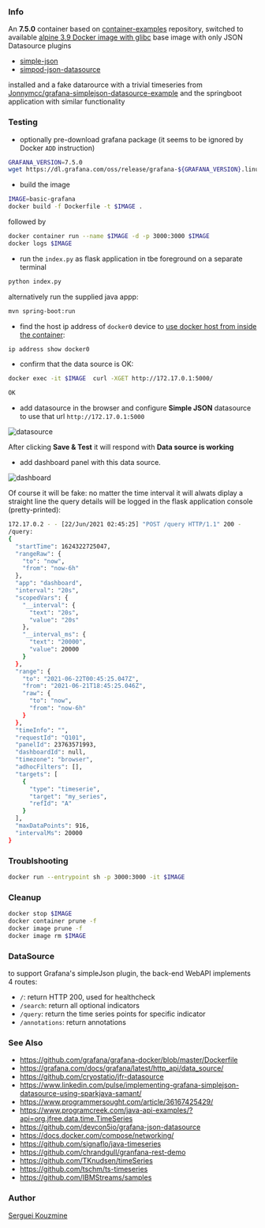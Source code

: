 ### Info

An __7.5.0__ container based on [container-examples](https://github.com/container-examples/alpine-grafana) repository,
switched to available [alpine 3.9 Docker image with glibc](https://hub.docker.com/r/frolvlad/alpine-glibc/)
base image with only JSON Datasource plugins 

 * [simple-json](https://grafana.com/grafana/plugins/grafana-simple-json-datasource/) 
 * [simpod-json-datasource](https://grafana.com/grafana/plugins/simpod-json-datasource/)
 
installed and a fake datarource with a trivial timeseries from [Jonnymcc/grafana-simplejson-datasource-example](https://github.com/Jonnymcc/grafana-simplejson-datasource-example/) and the springboot
application with similar functionality

### Testing
* optionally pre-download grafana package (it seems to be ignored by Docker `ADD` instruction)
```sh
GRAFANA_VERSION=7.5.0
wget https://dl.grafana.com/oss/release/grafana-${GRAFANA_VERSION}.linux-amd64.tar.gz .
```
* build the image
```sh
IMAGE=basic-grafana
docker build -f Dockerfile -t $IMAGE .
```
followed by
```sh
docker container run --name $IMAGE -d -p 3000:3000 $IMAGE
docker logs $IMAGE
```

* run the `index.py` as flask application in tbe foreground on a separate terminal
```sh
python index.py
```
alternatively run the supplied java appp:
```sh
mvn spring-boot:run
```
*  find the host ip address of `docker0` device to [use docker host from inside the container](https://stackoverflow.com/questions/31324981/how-to-access-host-port-from-docker-container):
```sh
ip address show docker0
```
*  confirm that the data source is OK:
```sh
docker exec -it $IMAGE  curl -XGET http://172.17.0.1:5000/
```
```sh
OK
```
* add datasource in the browser and configure __Simple JSON__ datasource to use that url `http://172.17.0.1:5000`

![datasource](https://github.com/sergueik/springboot_study/blob/master/basic-grafana/screenshots/capture_datasource.png)

After clicking __Save & Test__ it will respond with __Data source is working__

* add dashboard panel with this data source. 

![dashboard](https://github.com/sergueik/springboot_study/blob/master/basic-grafana/screenshots/capture_dashbpoard.png)

Of course it will be fake: no matter the time interval it will alwats diplay a straight line
the query details will be logged in the flask application console (pretty-printed):
```sh
172.17.0.2 - - [22/Jun/2021 02:45:25] "POST /query HTTP/1.1" 200 -
/query:
{
  "startTime": 1624322725047,
  "rangeRaw": {
    "to": "now",
    "from": "now-6h"
  },
  "app": "dashboard",
  "interval": "20s",
  "scopedVars": {
    "__interval": {
      "text": "20s",
      "value": "20s"
    },
    "__interval_ms": {
      "text": "20000",
      "value": 20000
    }
  },
  "range": {
    "to": "2021-06-22T00:45:25.047Z",
    "from": "2021-06-21T18:45:25.046Z",
    "raw": {
      "to": "now",
      "from": "now-6h"
    }
  },
  "timeInfo": "",
  "requestId": "Q101",
  "panelId": 23763571993,
  "dashboardId": null,
  "timezone": "browser",
  "adhocFilters": [],
  "targets": [
    {
      "type": "timeserie",
      "target": "my_series",
      "refId": "A"
    }
  ],
  "maxDataPoints": 916,
  "intervalMs": 20000
}
```
### Troublshooting

```sh
docker run --entrypoint sh -p 3000:3000 -it $IMAGE
```
### Cleanup

```sh
docker stop $IMAGE
docker container prune -f
docker image prune -f
docker image rm $IMAGE
```
### DataSource

to support Grafana's simpleJson plugin, the back-end WebAPI implements 4 routes:
  *  `/`: return HTTP 200, used for healthcheck
  *  `/search`: return all optional indicators
  *  `/query`: return the time series points for specific indicator
  *  `/annotations`: return annotations

### See Also

  * https://github.com/grafana/grafana-docker/blob/master/Dockerfile
  * https://grafana.com/docs/grafana/latest/http_api/data_source/
  * https://github.com/cryostatio/jfr-datasource
  * https://www.linkedin.com/pulse/implementing-grafana-simplejson-datasource-using-sparkjava-samant/
  * https://www.programmersought.com/article/36167425429/
  * https://www.programcreek.com/java-api-examples/?api=org.jfree.data.time.TimeSeries
  * https://github.com/devcon5io/grafana-json-datasource
  * https://docs.docker.com/compose/networking/
  * https://github.com/signaflo/java-timeseries
  * https://github.com/chrandgull/granfana-rest-demo
  * https://github.com/TKnudsen/timeSeries
  * https://github.com/tschm/ts-timeseries
  * https://github.com/IBMStreams/samples

### Author

[Serguei Kouzmine](kouzmine_serguei@yahoo.com)

